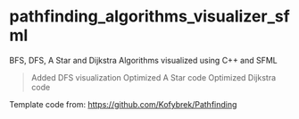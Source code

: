 # pathfinding_algorithms_visualizer_sfml
BFS, DFS, A Star and Dijkstra Algorithms visualized using C++ and SFML

> Added DFS visualization
> Optimized A Star code
> Optimized Dijkstra code

Template code from: https://github.com/Kofybrek/Pathfinding
